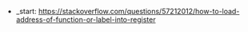 - \_start: https://stackoverflow.com/questions/57212012/how-to-load-address-of-function-or-label-into-register
